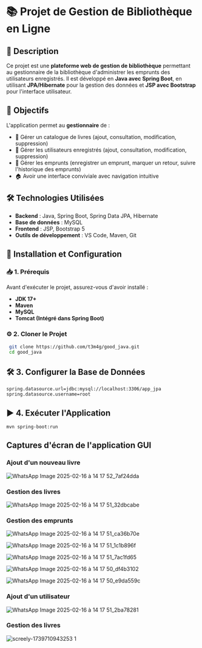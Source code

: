 # 📚 Projet de Gestion de Bibliothèque en Ligne

## 📌 Description
Ce projet est une **plateforme web de gestion de bibliothèque** permettant au gestionnaire de la bibliothèque d'administrer les emprunts des utilisateurs enregistrés. Il est développé en **Java avec Spring Boot**, en utilisant **JPA/Hibernate** pour la gestion des données et **JSP avec Bootstrap** pour l'interface utilisateur.

## 🎯 Objectifs
L'application permet au **gestionnaire** de :
- 📖 Gérer un catalogue de livres (ajout, consultation, modification, suppression)
- 👤 Gérer les utilisateurs enregistrés (ajout, consultation, modification, suppression)
- 🔄 Gérer les emprunts (enregistrer un emprunt, marquer un retour, suivre l'historique des emprunts)
- 🏠 Avoir une interface conviviale avec navigation intuitive

## 🛠️ Technologies Utilisées
- **Backend** : Java, Spring Boot, Spring Data JPA, Hibernate
- **Base de données** : MySQL
- **Frontend** : JSP, Bootstrap 5
- **Outils de développement** : VS Code, Maven, Git

## 🚀 Installation et Configuration

### 📥 1. Prérequis
Avant d'exécuter le projet, assurez-vous d'avoir installé :
- **JDK 17+**
- **Maven**
- **MySQL**
- **Tomcat (Intégré dans Spring Boot)**

### ⚙️ 2. Cloner le Projet
```sh
 git clone https://github.com/t3m4g/good_java.git
 cd good_java
```

## 🛠️ 3. Configurer la Base de Données
```
spring.datasource.url=jdbc:mysql://localhost:3306/app_jpa
spring.datasource.username=root

```

## ▶️ 4. Exécuter l'Application
```
mvn spring-boot:run
```

## Captures d'écran de l'application GUI


### Ajout d'un nouveau livre
![WhatsApp Image 2025-02-16 à 14 17 52_7af24dda](https://github.com/user-attachments/assets/8c509018-f0de-4ae0-b7a4-d3b78b09af06)

### Gestion des livres
![WhatsApp Image 2025-02-16 à 14 17 51_32dbcabe](https://github.com/user-attachments/assets/427fd959-4e71-458e-a8a3-5d76a5fc3b82)

### Gestion des emprunts
![WhatsApp Image 2025-02-16 à 14 17 51_ca36b70e](https://github.com/user-attachments/assets/c283f7dd-4aa4-4a41-94c1-59453940454a)

![WhatsApp Image 2025-02-16 à 14 17 51_1c1b896f](https://github.com/user-attachments/assets/937bc7f9-7788-4ccc-9a1d-d795374d6940)


![WhatsApp Image 2025-02-16 à 14 17 51_7ac1fd65](https://github.com/user-attachments/assets/91c393c0-0638-4901-b532-acb134dd9a64)


![WhatsApp Image 2025-02-16 à 14 17 50_df4b3102](https://github.com/user-attachments/assets/d24ef488-6936-4078-beb9-73c4ea3e975f)


![WhatsApp Image 2025-02-16 à 14 17 50_e9da559c](https://github.com/user-attachments/assets/087a494b-c225-4e07-aae1-5cce1bbdf559)


### Ajout d'un utilisateur
![WhatsApp Image 2025-02-16 à 14 17 51_2ba78281](https://github.com/user-attachments/assets/18d29f9d-af97-492f-9f61-adb42c3f8eb4)


### Gestion des livres
![screely-1739710943253 1](https://github.com/user-attachments/assets/074d488e-7438-4554-bc34-b2fe67ab05ba)

